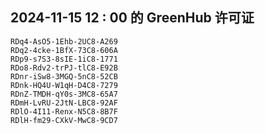 ## 2024-11-15 12 : 00 的 GreenHub 许可证
```
RDq4-AsO5-1Ehb-2UC8-A269
RDq2-4cke-1BfX-73C8-606A
RDp9-s7S3-8sIE-1iC8-1771
RDo8-Rdv2-trPJ-tlC8-E92B
RDnr-iSw8-3MGQ-5nC8-52CB
RDnk-HQ4U-W1qH-D4C8-7279
RDnZ-TMDH-qY0s-3MC8-65A7
RDmH-LvRU-2JtN-LBC8-92AF
RDlO-4I11-Renx-N5C8-8B7F
RDlH-fm29-CXkV-MwC8-9CD7
```
